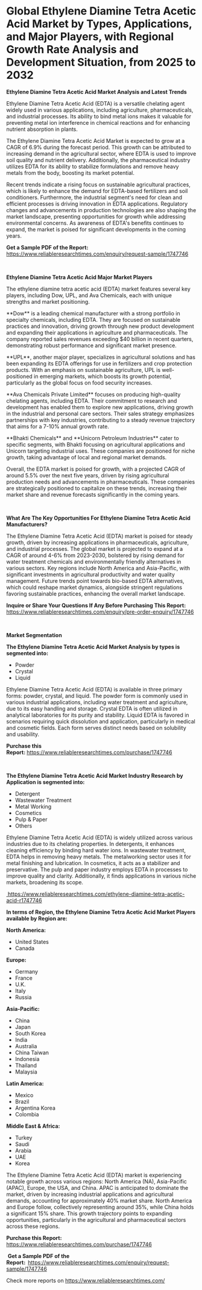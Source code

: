 <p><h1>Global Ethylene Diamine Tetra Acetic Acid Market by Types, Applications, and Major Players, with Regional Growth Rate Analysis and Development Situation, from 2025 to 2032</h1></p><p><strong>Ethylene Diamine Tetra Acetic Acid Market Analysis and Latest Trends</strong></p>
<p><p>Ethylene Diamine Tetra Acetic Acid (EDTA) is a versatile chelating agent widely used in various applications, including agriculture, pharmaceuticals, and industrial processes. Its ability to bind metal ions makes it valuable for preventing metal ion interference in chemical reactions and for enhancing nutrient absorption in plants.</p><p>The Ethylene Diamine Tetra Acetic Acid Market is expected to grow at a CAGR of 6.9% during the forecast period. This growth can be attributed to increasing demand in the agricultural sector, where EDTA is used to improve soil quality and nutrient delivery. Additionally, the pharmaceutical industry utilizes EDTA for its ability to stabilize formulations and remove heavy metals from the body, boosting its market potential.</p><p>Recent trends indicate a rising focus on sustainable agricultural practices, which is likely to enhance the demand for EDTA-based fertilizers and soil conditioners. Furthermore, the industrial segment's need for clean and efficient processes is driving innovation in EDTA applications. Regulatory changes and advancements in production technologies are also shaping the market landscape, presenting opportunities for growth while addressing environmental concerns. As awareness of EDTA's benefits continues to expand, the market is poised for significant developments in the coming years.</p></p>
<p><strong>Get a Sample PDF of the Report:&nbsp;</strong> <a href="https://www.reliableresearchtimes.com/enquiry/request-sample/1747746?utm_campaign=3108&utm_medium=2&utm_source=Github&utm_content=ia&utm_term=01042025&utm_id=ethylene-diamine-tetra-acetic-acid">https://www.reliableresearchtimes.com/enquiry/request-sample/1747746</a></p>
<p>&nbsp;</p>
<p><strong>Ethylene Diamine Tetra Acetic Acid Major Market Players</strong></p>
<p><p>The ethylene diamine tetra acetic acid (EDTA) market features several key players, including Dow, UPL, and Ava Chemicals, each with unique strengths and market positioning. </p><p>**Dow** is a leading chemical manufacturer with a strong portfolio in specialty chemicals, including EDTA. They are focused on sustainable practices and innovation, driving growth through new product development and expanding their applications in agriculture and pharmaceuticals. The company reported sales revenues exceeding $40 billion in recent quarters, demonstrating robust performance and significant market presence.</p><p>**UPL**, another major player, specializes in agricultural solutions and has been expanding its EDTA offerings for use in fertilizers and crop protection products. With an emphasis on sustainable agriculture, UPL is well-positioned in emerging markets, which boosts its growth potential, particularly as the global focus on food security increases.</p><p>**Ava Chemicals Private Limited** focuses on producing high-quality chelating agents, including EDTA. Their commitment to research and development has enabled them to explore new applications, driving growth in the industrial and personal care sectors. Their sales strategy emphasizes partnerships with key industries, contributing to a steady revenue trajectory that aims for a 7-10% annual growth rate.</p><p>**Bhakti Chemicals** and **Unicorn Petroleum Industries** cater to specific segments, with Bhakti focusing on agricultural applications and Unicorn targeting industrial uses. These companies are positioned for niche growth, taking advantage of local and regional market demands.</p><p>Overall, the EDTA market is poised for growth, with a projected CAGR of around 5.5% over the next five years, driven by rising agricultural production needs and advancements in pharmaceuticals. These companies are strategically positioned to capitalize on these trends, increasing their market share and revenue forecasts significantly in the coming years.</p></p>
<p>&nbsp;</p>
<p><strong>What Are The Key Opportunities For Ethylene Diamine Tetra Acetic Acid Manufacturers?</strong></p>
<p><p>The Ethylene Diamine Tetra Acetic Acid (EDTA) market is poised for steady growth, driven by increasing applications in pharmaceuticals, agriculture, and industrial processes. The global market is projected to expand at a CAGR of around 4-6% from 2023-2030, bolstered by rising demand for water treatment chemicals and environmentally friendly alternatives in various sectors. Key regions include North America and Asia-Pacific, with significant investments in agricultural productivity and water quality management. Future trends point towards bio-based EDTA alternatives, which could reshape market dynamics, alongside stringent regulations favoring sustainable practices, enhancing the overall market landscape.</p></p>
<p><strong>Inquire or Share Your Questions If Any Before Purchasing This Report:</strong> <a href="https://www.reliableresearchtimes.com/enquiry/pre-order-enquiry/1747746?utm_campaign=3108&utm_medium=2&utm_source=Github&utm_content=ia&utm_term=01042025&utm_id=ethylene-diamine-tetra-acetic-acid">https://www.reliableresearchtimes.com/enquiry/pre-order-enquiry/1747746</a></p>
<p>&nbsp;</p>
<p><strong>Market Segmentation</strong></p>
<p><strong>The Ethylene Diamine Tetra Acetic Acid Market Analysis by types is segmented into:</strong></p>
<p><ul><li>Powder</li><li>Crystal</li><li>Liquid</li></ul></p>
<p><p>Ethylene Diamine Tetra Acetic Acid (EDTA) is available in three primary forms: powder, crystal, and liquid. The powder form is commonly used in various industrial applications, including water treatment and agriculture, due to its easy handling and storage. Crystal EDTA is often utilized in analytical laboratories for its purity and stability. Liquid EDTA is favored in scenarios requiring quick dissolution and application, particularly in medical and cosmetic fields. Each form serves distinct needs based on solubility and usability.</p></p>
<p><strong>Purchase this Report:&nbsp;</strong><a href="https://www.reliableresearchtimes.com/purchase/1747746?utm_campaign=3108&utm_medium=2&utm_source=Github&utm_content=ia&utm_term=01042025&utm_id=ethylene-diamine-tetra-acetic-acid">https://www.reliableresearchtimes.com/purchase/1747746</a></p>
<p>&nbsp;</p>
<p><strong>The Ethylene Diamine Tetra Acetic Acid Market Industry Research by Application is segmented into:</strong></p>
<p><ul><li>Detergent</li><li>Wastewater Treatment</li><li>Metal Working</li><li>Cosmetics</li><li>Pulp & Paper</li><li>Others</li></ul></p>
<p><p>Ethylene Diamine Tetra Acetic Acid (EDTA) is widely utilized across various industries due to its chelating properties. In detergents, it enhances cleaning efficiency by binding hard water ions. In wastewater treatment, EDTA helps in removing heavy metals. The metalworking sector uses it for metal finishing and lubrication. In cosmetics, it acts as a stabilizer and preservative. The pulp and paper industry employs EDTA in processes to improve quality and clarity. Additionally, it finds applications in various niche markets, broadening its scope.</p></p>
<p><a href="https://www.reliableresearchtimes.com/ethylene-diamine-tetra-acetic-acid-r1747746?utm_campaign=3108&utm_medium=2&utm_source=Github&utm_content=ia&utm_term=01042025&utm_id=ethylene-diamine-tetra-acetic-acid">&nbsp;https://www.reliableresearchtimes.com/ethylene-diamine-tetra-acetic-acid-r1747746</a></p>
<p><strong>In terms of Region, the Ethylene Diamine Tetra Acetic Acid Market Players available by Region are:</strong></p>
<p>
    <p> <strong> North America: </strong>
        <ul>
            <li>United States</li>
            <li>Canada</li>
        </ul>
        </p> 
    <p> <strong> Europe: </strong>
        <ul>
            <li>Germany</li>
            <li>France</li>
            <li>U.K.</li>
            <li>Italy</li>
            <li>Russia</li>
        </ul>
        </p> 
    <p> <strong> Asia-Pacific: </strong>
        <ul>
            <li>China</li>
            <li>Japan</li>
            <li>South Korea</li>
            <li>India</li>
            <li>Australia</li>
            <li>China Taiwan</li>
            <li>Indonesia</li>
            <li>Thailand</li>
            <li>Malaysia</li>
        </ul>
        </p> 
    <p> <strong> Latin America: </strong>
        <ul>
            <li>Mexico</li>
            <li>Brazil</li>
            <li>Argentina Korea</li>
            <li>Colombia</li>
        </ul>
        </p> 
    <p> <strong> Middle East & Africa: </strong>
        <ul>
            <li>Turkey</li>
            <li>Saudi</li>
            <li>Arabia</li>
            <li>UAE</li>
            <li>Korea</li>
        </ul>
    </p>
    </p>
<p><p>The Ethylene Diamine Tetra Acetic Acid (EDTA) market is experiencing notable growth across various regions: North America (NA), Asia-Pacific (APAC), Europe, the USA, and China. APAC is anticipated to dominate the market, driven by increasing industrial applications and agricultural demands, accounting for approximately 40% market share. North America and Europe follow, collectively representing around 35%, while China holds a significant 15% share. This growth trajectory points to expanding opportunities, particularly in the agricultural and pharmaceutical sectors across these regions.</p></p>
<p><strong>Purchase this Report: </strong><a href="https://www.reliableresearchtimes.com/purchase/1747746?utm_campaign=3108&utm_medium=2&utm_source=Github&utm_content=ia&utm_term=01042025&utm_id=ethylene-diamine-tetra-acetic-acid">https://www.reliableresearchtimes.com/purchase/1747746</a></p>
<p>&nbsp;<strong>Get a Sample PDF of the Report:&nbsp;&nbsp;</strong><a href="https://www.reliableresearchtimes.com/enquiry/request-sample/1747746?utm_campaign=3108&utm_medium=2&utm_source=Github&utm_content=ia&utm_term=01042025&utm_id=ethylene-diamine-tetra-acetic-acid">https://www.reliableresearchtimes.com/enquiry/request-sample/1747746</a></p>
<p><strong></strong></p>
<p>Check more reports on <a href="https://www.reliableresearchtimes.com/?utm_campaign=3108&utm_medium=2&utm_source=Github&utm_content=ia&utm_term=01042025&utm_id=ethylene-diamine-tetra-acetic-acid">https://www.reliableresearchtimes.com/</a></p>